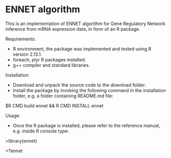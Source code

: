 ENNET algorithm
=====

This is an implementation of ENNET algorithm for Gene Regulatory Network inference from mRNA expression data, in form of an R package.

Requirements:
- R environment, the package was implemented and tested using R version 2.13.1.
- foreach, plyr R packages installed.
- g++ compiler and standard libraries.


Installation:
- Download and unpack the source code to the download folder.
- Install the package by invoking the following command in the installation folder, e.g. a folder containing README.md file:

$R CMD build ennet && R CMD INSTALL ennet

Usage:
- Once the R package is installed, please refer to the reference manual, e.g. inside R console type:

\>library(ennet)

\>?ennet
